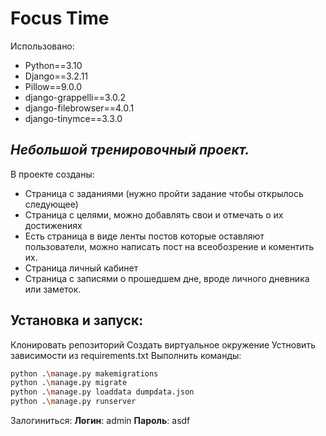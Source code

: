 # Focus Time

Использовано: 
- Python==3.10
- Django==3.2.11
- Pillow==9.0.0
- django-grappelli==3.0.2
- django-filebrowser==4.0.1
- django-tinymce==3.3.0

## _Небольшой тренировочный проект._

В проекте созданы:
* Страница с заданиями (нужно пройти задание чтобы открылось следующее)
* Страница с целями, можно добавлять свои и отмечать о их достижениях
* Есть страница в виде ленты постов которые оставляют пользователи, можно написать пост на всеобозрение и коментить их.
* Страница личный кабинет
* Страница с записями о прошедшем дне, вроде личного дневника или заметок.



## Установка и запуск:
Клонировать репозиторий
Создать виртуальное окружение
Устновить зависимости из requirements.txt
Выполнить команды: 
```sh
python .\manage.py makemigrations
python .\manage.py migrate
python .\manage.py loaddata dumpdata.json
python .\manage.py runserver
```
Залогиниться: 
**Логин**: admin
**Пароль**: asdf 
